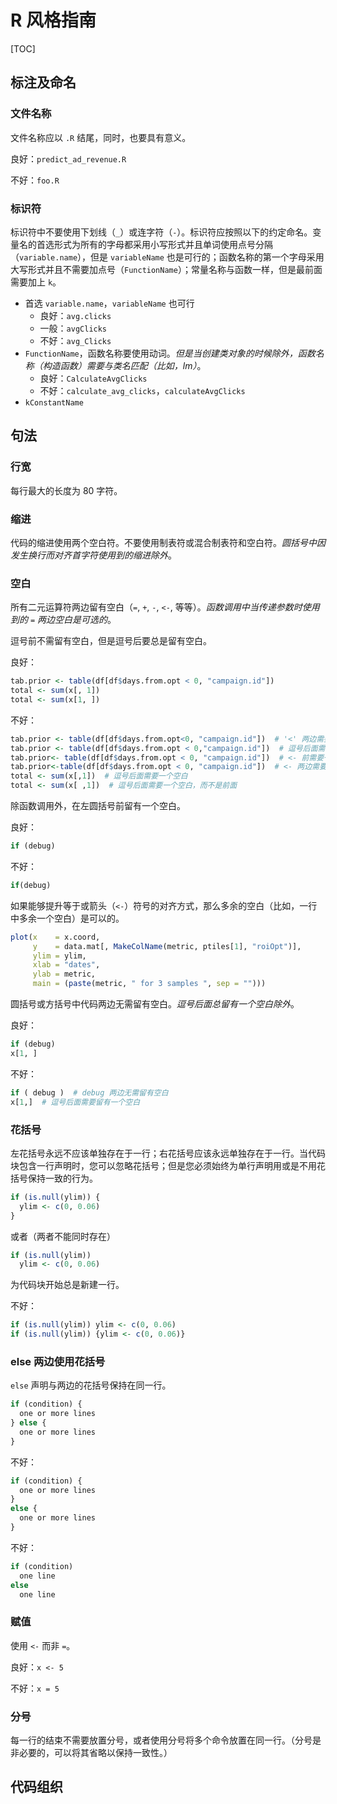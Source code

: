 # R 风格指南

[TOC]

## 标注及命名

### 文件名称

文件名称应以 `.R` 结尾，同时，也要具有意义。

良好：`predict_ad_revenue.R`

不好：`foo.R`

### 标识符

标识符中不要使用下划线（`_`）或连字符（`-`）。标识符应按照以下的约定命名。变量名的首选形式为所有的字母都采用小写形式并且单词使用点号分隔（`variable.name`），但是 `variableName` 也是可行的；函数名称的第一个字母采用大写形式并且不需要加点号（`FunctionName`）；常量名称与函数一样，但是最前面需要加上 `k`。

- 首选 `variable.name`，`variableName` 也可行
  - 良好：`avg.clicks`
  - 一般：`avgClicks`
  - 不好：`avg_Clicks`
- `FunctionName`，函数名称要使用动词。_但是当创建类对象的时候除外，函数名称（构造函数）需要与类名匹配（比如，lm）_。
  - 良好：`CalculateAvgClicks`
  - 不好：`calculate_avg_clicks`，`calculateAvgClicks`
- `kConstantName`

## 句法

### 行宽

每行最大的长度为 80 字符。

### 缩进

代码的缩进使用两个空白符。不要使用制表符或混合制表符和空白符。_圆括号中因发生换行而对齐首字符使用到的缩进除外_。

### 空白

所有二元运算符两边留有空白（`=`, `+`, `-`, `<-`, 等等）。_函数调用中当传递参数时使用到的 `=` 两边空白是可选的_。

逗号前不需留有空白，但是逗号后要总是留有空白。

良好：

```R
tab.prior <- table(df[df$days.from.opt < 0, "campaign.id"])
total <- sum(x[, 1])
total <- sum(x[1, ])
```

不好：

```R
tab.prior <- table(df[df$days.from.opt<0, "campaign.id"])  # '<' 两边需要留有空白
tab.prior <- table(df[df$days.from.opt < 0,"campaign.id"])  # 逗号后面需要一个空白
tab.prior<- table(df[df$days.from.opt < 0, "campaign.id"])  # <- 前需要一个空白
tab.prior<-table(df[df$days.from.opt < 0, "campaign.id"])  # <- 两边需要空白
total <- sum(x[,1])  # 逗号后面需要一个空白
total <- sum(x[ ,1])  # 逗号后面需要一个空白，而不是前面
```

除函数调用外，在左圆括号前留有一个空白。

良好：

```R
if (debug)
```

不好：

```R
if(debug)
```

如果能够提升等于或箭头（`<-`）符号的对齐方式，那么多余的空白（比如，一行中多余一个空白）是可以的。

```R
plot(x    = x.coord,
     y    = data.mat[, MakeColName(metric, ptiles[1], "roiOpt")],
     ylim = ylim,
     xlab = "dates",
     ylab = metric,
     main = (paste(metric, " for 3 samples ", sep = "")))
```

圆括号或方括号中代码两边无需留有空白。_逗号后面总留有一个空白除外_。

良好：

```R
if (debug)
x[1, ]
```

不好：

```R
if ( debug )  # debug 两边无需留有空白
x[1,]  # 逗号后面需要留有一个空白
```

### 花括号

左花括号永远不应该单独存在于一行；右花括号应该永远单独存在于一行。当代码块包含一行声明时，您可以忽略花括号；但是您必须始终为单行声明用或是不用花括号保持一致的行为。

```R
if (is.null(ylim)) {
  ylim <- c(0, 0.06)
}
```

或者（两者不能同时存在）

```R
if (is.null(ylim))
  ylim <- c(0, 0.06)
```

为代码块开始总是新建一行。

不好：

```R
if (is.null(ylim)) ylim <- c(0, 0.06)
if (is.null(ylim)) {ylim <- c(0, 0.06)}
```

### else 两边使用花括号

`else` 声明与两边的花括号保持在同一行。

```R
if (condition) {
  one or more lines
} else {
  one or more lines
}
```

不好：

```R
if (condition) {
  one or more lines
}
else {
  one or more lines
}
```

不好：

```R
if (condition)
  one line
else
  one line
```

### 赋值

使用 `<-` 而非 `=`。

良好：`x <- 5`

不好：`x = 5`

### 分号

每一行的结束不需要放置分号，或者使用分号将多个命令放置在同一行。（分号是非必要的，可以将其省略以保持一致性。）

## 代码组织